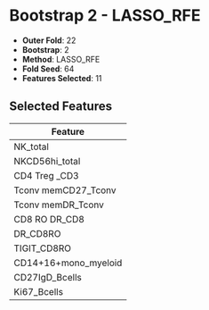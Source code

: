 # Bootstrap 2 - LASSO_RFE

- **Outer Fold**: 22
- **Bootstrap**: 2
- **Method**: LASSO_RFE
- **Fold Seed**: 64
- **Features Selected**: 11

## Selected Features

| Feature |
|---------|
| NK_total |
| NKCD56hi_total |
| CD4 Treg _CD3 |
| Tconv memCD27_Tconv |
| Tconv memDR_Tconv |
| CD8 RO DR_CD8 |
| DR_CD8RO |
| TIGIT_CD8RO |
| CD14+16+mono_myeloid |
| CD27IgD_Bcells |
| Ki67_Bcells |
